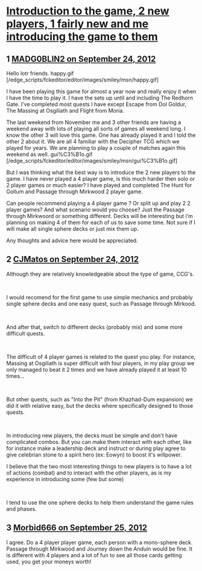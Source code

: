 # [Introduction to the game, 2 new players, 1 fairly new and me introducing the game to them](https://community.fantasyflightgames.com/topic/71650-introduction-to-the-game-2-new-players-1-fairly-new-and-me-introducing-the-game-to-them/)

## 1 [MADG0BLIN2 on September 24, 2012](https://community.fantasyflightgames.com/topic/71650-introduction-to-the-game-2-new-players-1-fairly-new-and-me-introducing-the-game-to-them/?do=findComment&comment=699403)

Hello lotr friends. happy.gif [/edge_scripts/fckeditor/editor/images/smiley/msn/happy.gif]

I have been playing this game for almost a year now and really enjoy it when I have the time to play it.
I have the sets up until and including The Redhorn Gate. I've completed most quests I have except Escape from Dol Goldur, The Massing at Osgiliath and Flight from Moria.

The last weekend from November me and 3 other friends are having a weekend away with lots of playing all sorts of games all weekend long. I know the other 3 will love this game. One has already played it and I told the other 2 about it. We are all 4 familiar with the Decipher TCG which we played for years. We are planning to play a couple of matches again this weekend as well. gui%C3%B1o.gif [/edge_scripts/fckeditor/editor/images/smiley/msn/gui%C3%B1o.gif]

But I was thinking what the best way is to introduce the 2 new players to the game. I have never played a 4 player game, is this much harder then solo or 2 player games or much easier? I have played and completed The Hunt for Gollum and Passage through Mirkwood 2 player game.

Can people recommend playing a 4 player game ? Or split up and play 2 2 player games? And what scenario would you choose? Just the Passage through Mirkwoord or something different. Decks will be interesting but i'm planning on making 4 of them for each of us to save some time. Not sure if I will make all single sphere decks or just mix them up.

Any thoughts and advice here would be appreciated.

## 2 [CJMatos on September 24, 2012](https://community.fantasyflightgames.com/topic/71650-introduction-to-the-game-2-new-players-1-fairly-new-and-me-introducing-the-game-to-them/?do=findComment&comment=699417)

Although they are relatively knowledgeable about the type of game, CCG's.

 

I would recomend for the first game to use simple mechanics and probably single sphere decks and one easy quest, such as Passage through Mirkood.

 

And after that, switch to different decks (probably mix) and some more difficult quests.

 

The difficult of 4 player games is related to the quest you play. For instance, Massing at Osgiliath is super difficult with four players, in my play group we only managed to beat it 2 times and we have already played it at least 10 times…

 

But other quests, such as "Into the Pit" (from Khazhad-Dum expansion) we did it with relative easy, but the decks where specifically designed to those quests.

 

In introducing new players, the decks must be simple and don't have complicated combos. But you can make them interact with each other, like for instance make a leadership deck and instruct or during play agree to give celebrian stone to a spirit hero (ex: Eowyn) to boost it's willpower.

I believe that the two most interesting things to new players is to have a lot of actions (combat) and to interact with the other players, as is my experience in introducing some (few but some)

 

I tend to use the one sphere decks to help them understand the game rules and phases.

## 3 [Morbid666 on September 25, 2012](https://community.fantasyflightgames.com/topic/71650-introduction-to-the-game-2-new-players-1-fairly-new-and-me-introducing-the-game-to-them/?do=findComment&comment=700386)

I agree. Do a 4 player player game, each person with a mono-sphere deck. Passage through Mirkwood and Journey down the Anduin would be fine. It is different with 4 players and a lot of fun to see all those cards getting used, you get your moneys worth!

